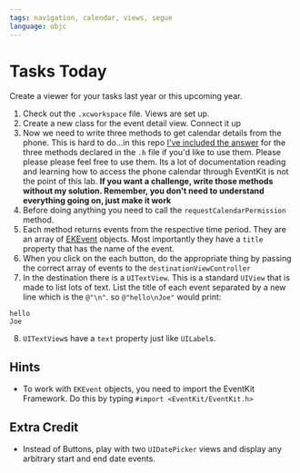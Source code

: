 ```yaml
---
tags: navigation, calendar, views, segue
language: objc
---
```

# Tasks Today

Create a viewer for your tasks last year or this upcoming year.

  1. Check out the `.xcworkspace` file. Views are set up.
  2. Create a new class for the event detail view. Connect it up
  3. Now we need to write three methods to get calendar details from the phone. This is hard to do...in this repo [I've included the answer](encrypted_calendar_access.txt) for the three methods declared in the `.h` file if you'd like to use them. Please please please feel free to use them. Its a lot of documentation reading and learning how to access the phone calendar through EventKit is not the point of this lab. **If you want a challenge, write those methods without my solution. Remember, you don't need to understand everything going on, just make it work**
  4. Before doing anything you need to call the `requestCalendarPermission` method.
  5. Each method returns events from the respective time period. They are an array of [EKEvent](https://developer.apple.com/library/ios/documentation/EventKit/Reference/EKEventClassRef/Reference/Reference.html) objects. Most importantly they have a `title` property that has the name of the event.
  6. When you click on the each button, do the appropriate thing by passing the correct array of events to the `destinationViewController`
  7. In the destination there is a `UITextView`. This is a standard `UIView` that is made to list lots of text. List the title of each event separated by a new line which is the `@"\n"`. so `@"hello\nJoe"` would print:

  ```
  hello
  Joe
  ```

  8. `UITextView`s have a `text` property just like `UILabel`s.

## Hints

  * To work with `EKEvent` objects, you need to import the EventKit Framework. Do this by typing `#import <EventKit/EventKit.h>`

## Extra Credit

  * Instead of Buttons, play with two `UIDatePicker` views and display any arbitrary start and end date events.
